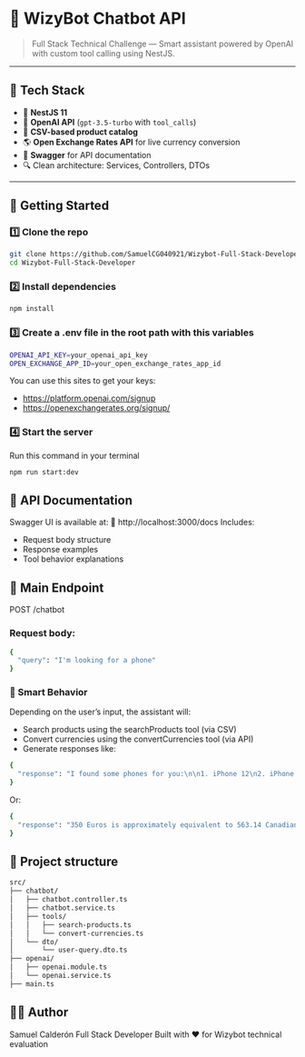 # 🤖 WizyBot Chatbot API

> Full Stack Technical Challenge — Smart assistant powered by OpenAI with custom tool calling using NestJS.

---

## 🔧 Tech Stack

- 🚀 **NestJS 11**
- 🤖 **OpenAI API** (`gpt-3.5-turbo` with `tool_calls`)
- 📄 **CSV-based product catalog**
- 🌎 **Open Exchange Rates API** for live currency conversion
- 🧪 **Swagger** for API documentation
- 🔍 Clean architecture: Services, Controllers, DTOs

---

## 🚀 Getting Started

### 1️⃣ Clone the repo

```bash
git clone https://github.com/SamuelCG040921/Wizybot-Full-Stack-Developer.git
cd Wizybot-Full-Stack-Developer
```

### 2️⃣ Install dependencies
```bash
npm install
```

### 3️⃣ Create a .env file in the root path with this variables
```bash
OPENAI_API_KEY=your_openai_api_key
OPEN_EXCHANGE_APP_ID=your_open_exchange_rates_app_id
```
You can use this sites to get your keys:
- https://platform.openai.com/signup
- https://openexchangerates.org/signup/

### 4️⃣ Start the server
Run this command in your terminal
```bash
npm run start:dev
```

## 📄 API Documentation
Swagger UI is available at:
📎 http://localhost:3000/docs
Includes:

- Request body structure
- Response examples
- Tool behavior explanations

## 🧪 Main Endpoint
POST /chatbot
### Request body:
```bash
{
  "query": "I'm looking for a phone"
}
```
### 🧠 Smart Behavior
Depending on the user’s input, the assistant will:

- Search products using the searchProducts tool (via CSV)
- Convert currencies using the convertCurrencies tool (via API)
- Generate responses like:
```bash
{
  "response": "I found some phones for you:\n\n1. iPhone 12\n2. iPhone 13..."
}
```
Or:
```bash
{
  "response": "350 Euros is approximately equivalent to 563.14 Canadian Dollars."
}
```

## 🧪 Project structure
```bash
src/
├── chatbot/
│   ├── chatbot.controller.ts
│   ├── chatbot.service.ts
│   ├── tools/
│   │   ├── search-products.ts
│   │   └── convert-currencies.ts
│   └── dto/
│       └── user-query.dto.ts
├── openai/
│   ├── openai.module.ts
│   └── openai.service.ts
├── main.ts
```

## 👨‍💻 Author
Samuel Calderón
Full Stack Developer
Built with ❤️ for Wizybot technical evaluation